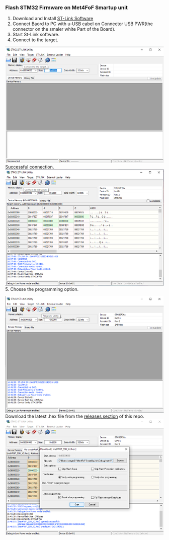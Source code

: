 ### Flash STM32 Firmware on Met4FoF Smartup unit
1. Download and Install [ST-Link Software](https://www.st.com/en/development-tools/st)
2. Connect Baord to PC with u-USB cabel on Connector USB PWR(the connector on the smaler white Part of the Board).
3. Start St-Link software.
4. Connect to the target.

![connect_to_target](stm32_flash1.png)
Successful connection.
![connect_to_target_successful](stm32_flash2.png)
 5. Chosse the programming option.

![programm](stm32_flash3.png)
Download the latest .hex file from the [releases section](https://github.com/Met4FoF/Met4FoF-SmartUpUnit/releases) of this repo.
![programm](stm32_flash4.png)
